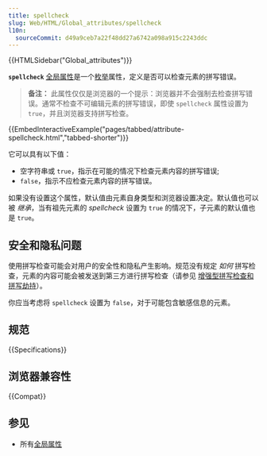```yaml
---
title: spellcheck
slug: Web/HTML/Global_attributes/spellcheck
l10n:
  sourceCommit: d49a9ceb7a22f48dd27a6742a098a915c2243ddc
---
```


{{HTMLSidebar("Global_attributes")}}

**`spellcheck`** [全局属性](/zh-CN/docs/Web/HTML/Global_attributes)是一个[枚举](/zh-CN/docs/Glossary/Enumerated)属性，定义是否可以检查元素的拼写错误。

> **备注：** 此属性仅仅是浏览器的一个提示：浏览器并不会强制去检查拼写错误。通常不检查不可编辑元素的拼写错误，即使 `spellcheck` 属性设置为 `true`，并且浏览器支持拼写检查。

{{EmbedInteractiveExample("pages/tabbed/attribute-spellcheck.html","tabbed-shorter")}}

它可以具有以下值：

- 空字符串或 `true`，指示在可能的情况下检查元素内容的拼写错误;
- `false`，指示不应检查元素内容的拼写错误。

如果没有设置这个属性，默认值由元素自身类型和浏览器设置决定。默认值也可以被 _继承_，当有祖先元素的 _spellcheck_ 设置为 `true` 的情况下，子元素的默认值也是 `true`。

## 安全和隐私问题

使用拼写检查可能会对用户的安全性和隐私产生影响。规范没有规定 _如何_ 拼写检查，元素的内容可能会被发送到第三方进行拼写检查（请参见 [增强型拼写检查和拼写劫持](https://www.otto-js.com/news/article/chrome-and-edge-enhanced-spellcheck-features-expose-pii-even-your-passwords)）。

你应当考虑将 `spellcheck` 设置为 `false`，对于可能包含敏感信息的元素。

## 规范

{{Specifications}}

## 浏览器兼容性

{{Compat}}

## 参见

- 所有[全局属性](/zh-CN/docs/Web/HTML/Global_attributes)
